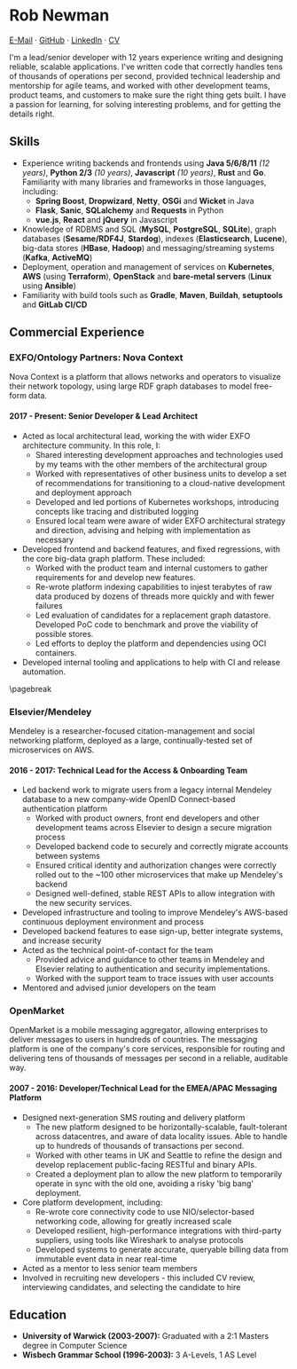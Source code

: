 # Rob Newman

<div class="header-links">

[E-Mail](mailto:cv@robnewman.dev) &middot; [GitHub](https://github.com/underthink)
&middot; [LinkedIn](https://linkedin.com/in/rob-newman-b65299b5) &middot; [CV](http://cv.robnewman.io/)

</div>



I'm a lead/senior developer with 12 years experience writing and designing reliable, scalable applications.
I've written code that correctly handles tens of thousands of operations per second, provided technical 
leadership and mentorship for agile teams, and worked with other development teams, product teams, and customers
to make sure the right thing gets built. I have a passion for learning, for solving interesting problems, and 
for getting the details right.

## Skills

* Experience writing backends and frontends using **Java 5/6/8/11** _(12 years)_, **Python 2/3** _(10 years)_,
  **Javascript** _(10 years)_, **Rust** and **Go**. Familiarity with many libraries and frameworks in those 
  languages, including:
  * **Spring Boost**, **Dropwizard**, **Netty**, **OSGi** and **Wicket** in Java
  * **Flask**, **Sanic**, **SQLalchemy** and **Requests** in Python
  * **vue.js**, **React** and **jQuery** in Javascript
* Knowledge of RDBMS and SQL (**MySQL**, **PostgreSQL**, **SQLite**), graph databases 
  (**Sesame/RDF4J**, **Stardog**), indexes (**Elasticsearch**, **Lucene**), big-data 
  stores (**HBase**, **Hadoop**) and messaging/streaming systems (**Kafka**, **ActiveMQ**)
* Deployment, operation and management of services on **Kubernetes**, **AWS** (using **Terraform**),
  **OpenStack** and **bare-metal servers** (**Linux** using **Ansible**)
* Familiarity with build tools such as **Gradle**, **Maven**, **Buildah**, **setuptools** and **GitLab CI/CD**

## Commercial Experience

### EXFO/Ontology Partners: Nova Context

Nova Context is a platform that allows networks and operators to visualize their network topology, using large RDF graph databases to model free-form data.

#### 2017 - Present: Senior Developer &amp; Lead Architect

* Acted as local architectural lead, working the with wider EXFO architecture community. In this role, I:
  * Shared interesting development approaches and technologies used by my teams with the other members of the architectural group
  * Worked with representatives of other business units to develop a set of recommendations for transitioning to a cloud-native development and deployment approach
  * Developed and led portions of Kubernetes workshops, introducing concepts like tracing and distributed logging
  * Ensured local team were aware of wider EXFO architectural strategy and direction, advising and helping with implementation as necessary
* Developed frontend and backend features, and fixed regressions, with the core big-data graph platform. These included:
  * Worked with the product team and internal customers to gather requirements for and develop new features.
  * Re-wrote platform indexing capabilities to injest terabytes of raw data produced by dozens of threads more quickly and with fewer failures
  * Led evaluation of candidates for a replacement graph datastore. Developed PoC code to benchmark and prove the viability of possible stores.
  * Led efforts to deploy the platform and dependencies using OCI containers.
* Developed internal tooling and applications to help with CI and release automation.

\pagebreak

### Elsevier/Mendeley

Mendeley is a researcher-focused citation-management and social networking platform, deployed as 
a large, continually-tested set of microservices on AWS.

#### 2016 - 2017: Technical Lead for the Access &amp; Onboarding Team

* Led backend work to migrate users from a legacy internal Mendeley database to a new company-wide OpenID Connect-based authentication platform
  * Worked with product owners, front end developers and other development teams across Elsevier to design a secure migration process
  * Developed backend code to securely and correctly migrate accounts between systems 
  * Ensured critical identity and authorization changes were correctly rolled out to the ~100 other microservices that make up Mendeley's backend
  * Designed well-defined, stable REST APIs to allow integration with the new security services.
* Developed infrastructure and tooling to improve Mendeley's AWS-based continuous deployment environment and process
* Developed backend features to ease sign-up, better integrate systems, and increase security
* Acted as the technical point-of-contact for the team
  * Provided advice and guidance to other teams in Mendeley and Elsevier relating to authentication and security implementations.
  * Worked with the support team to trace issues with user accounts
* Mentored and advised junior developers on the team

### OpenMarket

OpenMarket is a mobile messaging aggregator, allowing enterprises to deliver messages to users in hundreds of countries. The messaging platform is one of the company's core services, responsible for routing and delivering tens of thousands of messages per second in a reliable, auditable way.

#### 2007 - 2016: Developer/Technical Lead for the EMEA/APAC Messaging Platform

* Designed next-generation SMS routing and delivery platform
  * The new platform designed to be horizontally-scalable, fault-tolerant across datacentres, and aware of data locality issues. Able to handle up to hundreds of thousands of transactions per second.
  * Worked with other teams in UK and Seattle to refine the design and develop replacement public-facing RESTful and binary APIs.
  * Created a deployment plan to allow the new platform to temporarily operate in sync with the old one, avoiding a risky 'big bang' deployment.
* Core platform development, including:
  * Re-wrote core connectivity code to use NIO/selector-based networking code, allowing for greatly increased scale
  * Developed resilient, high-performance integrations with third-party suppliers, using tools like Wireshark to analyse protocols
  * Developed systems to generate accurate, queryable billing data from immutable event data in near real-time
* Acted as a mentor to less senior team members
* Involved in recruiting new developers - this included CV review, interviewing candidates, and selecting the candidate to hire

## Education

* **University of Warwick (2003-2007):** Graduated with a 2:1 Masters degree in Computer Science
* **Wisbech Grammar School (1996-2003):** 3 A-Levels, 1 AS Level
